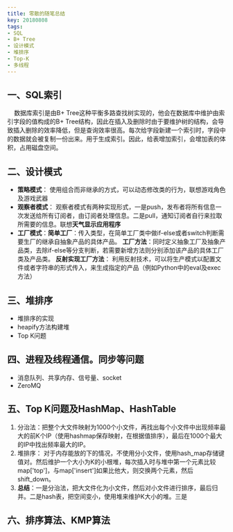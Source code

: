 ```yaml
---
title: 零散的随笔总结
key: 20180808
tags:
- SQL
- B+ Tree
- 设计模式
- 堆排序
- Top-K
- 多线程 
---
```


## 一、SQL索引 ##

&nbsp;&nbsp;&nbsp;&nbsp;数据库索引是由B+ Tree这种平衡多路查找树实现的，他会在数据库中维护由索引字段的值构成的B+ Tree结构，因此在插入及删除时由于要维护树的结构，会导致插入删除的效率降低，但是查询效率很高。每次给字段新建一个索引时，字段中的数据就会被复制一份出来。用于生成索引。因此，给表增加索引，会增加表的体积，占用磁盘空间。

<!--more-->

## 二、设计模式 ##

- **策略模式**： 使用组合而非继承的方式，可以动态修改类的行为，联想游戏角色及游戏武器
- **观察者模式**： 观察者模式有两种实现形式，一是push，发布者将所有信息一次发送给所有订阅者，由订阅者处理信息。二是pull，通知订阅者自行来拉取所需要的信息。联想**天气显示应用程序**
- **工厂模式**：**简单工厂**：传入类型，在简单工厂类中做if-else或者switch判断需要生厂的继承自抽象产品的具体产品。 **工厂方法**：同时定义抽象工厂及抽象产品类，去除if-else等分支判断，若需要新增方法则分别添加该产品的具体工厂类及产品类。  **反射实现工厂方法**： 利用反射技术，可以将生产模式以配置文件或者字符串的形式传入，来生成指定的产品（例如Python中的eval及exec方法）

## 三、堆排序 ##
- 堆排序的实现
- heapify方法构建堆
- Top K问题

## 四、进程及线程通信。同步等问题 ##
- 消息队列、共享内存、信号量、socket
- ZeroMQ

## 五、Top K问题及HashMap、HashTable ##
1. 分治法：把整个大文件映射为1000个小文件，再找出每个小文件中出现频率最大的前K个IP（使用hashmap保存映射，在根据值排序），最后在1000个最大的IP中找出频率最大的IP。
2. 堆排序： 对于内存能放的下的情况，不使用分小文件，使用hash_map存储键值对。然后维护一个大小为K的小根堆，每次插入时与堆中第一个元素比较map['top']，与map['insert']如果比他大，则交换两个元素，然后shift_down。
3. **总结**：一是分治法，把大文件化为小文件，然后对小文件进行排序，最后归并。二是hash表，把空间变小，使用堆来维护K大小的堆。三是

## 六、排序算法、KMP算法 ##

